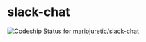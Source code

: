 # slack-chat
[![Codeship Status for mariojuretic/slack-chat](https://app.codeship.com/projects/33d09950-4810-0137-6d40-3a68e276142f/status?branch=master)](https://app.codeship.com/projects/337694)
